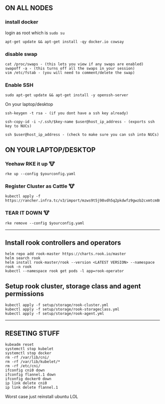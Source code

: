 ## ON ALL NODES

### install docker
login as root which is `sudo su`
```
apt-get update && apt-get install -qy docker.io cowsay
```

### disable swap
```
cat /proc/swaps - (this lets you view if any swaps are enabled)
swapoff -a - (this turns off all the swaps in your session)
vim /etc/fstab - (you will need to comment/delete the swap)
```
### Enable SSH
```
sudo apt-get update && apt-get install -y openssh-server
```
On your laptop/desktop
```
ssh-keygen -t rsa - (if you dont have a ssh key already)

ssh-copy-id -i ~/.ssh/$key-name $user@host_ip_address - (exports ssh key to NUCs)

ssh $user@host_ip_address - (check to make sure you can ssh into NUCs)
```
## ON YOUR LAPTOP/DESKTOP

### Yeehaw RKE it up :cow:

```
rke up --config $yourconfig.yaml
```

### Register Cluster as Cattle :cow:
```
kubectl apply -f https://rancher.infra.tc/v3/import/mzws9t5j98vdh5q2pkdwfz9gwzb2cxmtcm8m7lgkcxtzfgkq6g4jbn.yaml
```

### TEAR IT DOWN :cow:
```
rke remove --config $yourconfig.yaml
```
---
## Install rook controllers and operators

```
helm repo add rook-master https://charts.rook.io/master
helm search rook
helm install rook-master/rook --version <LATEST VERSION> --namespace rook -n rook
kubectl --namespace rook get pods -l app=rook-operator
```

## Setup rook cluster, storage class and agent permissions

```
kubectl apply -f setup/storage/rook-cluster.yml
kubectl apply -f setup/storage/rook-storageclass.yml
kubectl apply -f setup/storage/rook-agent.yml
```
---

## RESETING STUFF
```
kubeadm reset
systemctl stop kubelet
systemctl stop docker
rm -rf /var/lib/cni/
rm -rf /var/lib/kubelet/*
rm -rf /etc/cni/
ifconfig cni0 down
ifconfig flannel.1 down
ifconfig docker0 down
ip link delete cni0
ip link delete flannel.1
```
Worst case just reinstall ubuntu LOL
